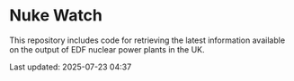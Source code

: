 # Nuke Watch

This repository includes code for retrieving the latest information available on the output of EDF nuclear power plants in the UK.

Last updated: 2025-07-23 04:37